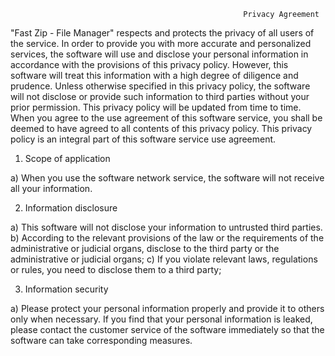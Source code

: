                                                         Privacy Agreement  
"Fast Zip - File Manager" respects and protects the privacy of all users of the service. In order to provide you with more accurate and personalized services, the software will use and disclose your personal information in accordance with the provisions of this privacy policy. However, this software will treat this information with a high degree of diligence and prudence. Unless otherwise specified in this privacy policy, the software will not disclose or provide such information to third parties without your prior permission. This privacy policy will be updated from time to time. When you agree to the use agreement of this software service, you shall be deemed to have agreed to all contents of this privacy policy. This privacy policy is an integral part of this software service use agreement.

1. Scope of application

a) When you use the software network service, the software will not receive all your information.

2. Information disclosure

a) This software will not disclose your information to untrusted third parties. b) According to the relevant provisions of the law or the requirements of the administrative or judicial organs, disclose to the third party or the administrative or judicial organs; c) If you violate relevant laws, regulations or rules, you need to disclose them to a third party;

3. Information security

a) Please protect your personal information properly and provide it to others only when necessary. If you find that your personal information is leaked, please contact the customer service of the software immediately so that the software can take corresponding measures.
